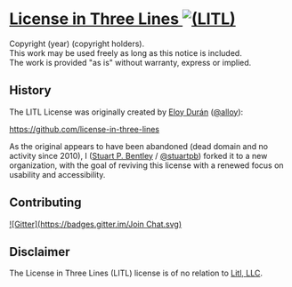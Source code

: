 # [License in Three Lines ![(LITL)](https://litl-license.org/logo.svg)][LITL]

[LITL]: https://litl-license.org

Copyright (year) (copyright holders).<br>
This work may be used freely as long as this notice is included.<br>
The work is provided "as is" without warranty, express or implied.

## History

The LITL License was originally created by [Eloy Durán][] ([@alloy][]):

[Eloy Durán]: http://soup.superalloy.nl/
[@alloy]: https://github.com/alloy

https://github.com/license-in-three-lines

As the original appears to have been abandoned (dead domain and no activity
since 2010), I ([Stuart P. Bentley][] / [@stuartpb][]) forked it to a new
organization, with the goal of reviving this license with a renewed focus on
usability and accessibility.

[Stuart P. Bentley]: http://stuartpb.com
[@stuartpb]: https://github.com/stuartpb

## Contributing

[![Gitter](https://badges.gitter.im/Join Chat.svg)](https://gitter.im/litl-license/litl-license)

## Disclaimer

The License in Three Lines (LITL) license is of no relation to [Litl, LLC][].

[Litl, LLC]: http://litl.com
